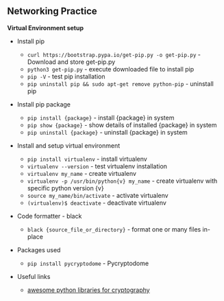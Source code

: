 ## Networking Practice

**Virtual Environment setup**

- Install pip

  - `curl https://bootstrap.pypa.io/get-pip.py -o get-pip.py` - Download and store get-pip.py
  - `python3 get-pip.py` - execute downloaded file to install pip
  - `pip -V` - test pip installation
  - `pip uninstall pip && sudo apt-get remove python-pip` - uninstall pip

- Install pip package

  - `pip install {package}` - install {package} in system
  - `pip show {package}` - show details of installed {package} in system
  - `pip uninstall {package}` - uninstall {package} in system

- Install and setup virtual environment

  - `pip install virtualenv` - install virtualenv
  - `virtualenv --version` - test virtualenv installation
  - `virtualenv my_name` - create virtualenv
  - `virtualenv -p /usr/bin/python{v} my_name` - create virtualenv with specific python version {v}
  - `source my_name/bin/activate` - activate virtualenv
  - `(virtualenv)$ deactivate` - deactivate virtualenv

- Code formatter - black

  - `black {source_file_or_directory}` - format one or many files in-place

- Packages used

  - `pip install pycryptodome` - Pycryptodome

- Useful links
  - [awesome python libraries for cryptography](https://www.alixaprodev.com/2021/09/awesome-python-libraries-for-Cryptography.html)
